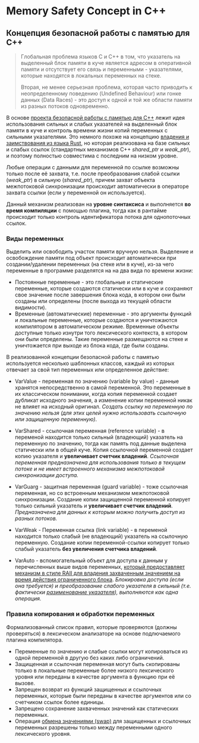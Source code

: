 # Memory Safety Concept in C++



## Концепция безопасной работы с памятью для С++

> Глобальная проблема языков C и C++ в том, что указатель на выделенный блок памяти в куче является адресом 
> в оперативной памяти и отсутствует его связь и переменными - указателями, которые находятся в локальных переменных на стеке. 
> 
> Вторая, не менее серьезная проблема, которая часто приводить к неопределенному поведению (Undefined Behaviour) 
> или гонке данных (Data Races) - это доступ к одной и той же области памяти из разных потоков одновременно.

В основе [проекта безопасной работы с памятью для С++](https://github.com/rsashka/memsafe)  лежит идея использования сильных 
и слабых указателей на выделенный блок памяти в куче и контроль времени жизни копий переменных с сильными указателями. 
Это немного похоже на концепцию [владения и заимствования из языка Rust](https://doc.rust-lang.org/book/ch04-00-understanding-ownership.html), 
но которая реализована на базе сильных и слабых ссылок (стандартных механизмов С++ *shared_ptr* и *weak_ptr*), 
и поэтому полностью совместима с последним на низком уровне.

Любые операции с данными для переменной по ссылке возможны только после её захвата, 
т.е. после преобразования слабой ссылки (*weak_ptr*) в сильную (*shared_ptr*), 
причем захват объекта межпотоковой синхронизации происходит автоматически в операторе захвата ссылки (если у переменной он используется).

Данный механизм реализован на **уровне синтаксиса** и выполняется **во время компиляции** с помощью плагина, 
тогда как в рантайме происходит только контроль идентификатора потока для однопоточных ссылок. 

### Виды переменных
Выделить или освободить участок памяти вручную нельзя. 
Выделение и освобождение памяти под объект происходит автоматически при создании/удалении переменных (на стеке или в куче), 
из-за чего переменные в программе разделятся на на два вида по времени жизни:
- Постоянные переменные  - это глобальные и статические переменные, которые создаются статически или в куче 
и сохраняют свое значение после завершения блока кода, в котором они были созданы или определены (после выхода из текущей области видимости).
- Временные (автоматические) переменные - это аргументы функций и локальные переменные, 
которые создаются и уничтожаются компилятором в автоматическом режиме. 
Временные объекты доступные только изнутри того лексического контекста, в котором они были определены. 
Такие переменные размещаются на стеке и уничтожается при выходе из блока кода, где были созданы.

В реализованной концепции безопасной работы с памятью используется несколько шаблонных классов, 
каждый из которых отвечает за свой тип переменных или определенное действие:

- VarValue - переменная по значению (variable by value) - данные хранятся непосредственно в самой переменной. 
Это переменные в их классическом понимании, когда копия переменной создает дубликат исходного значения, 
а изменение копии переменной никак не влияет на исходный оригинал. 
*Создать ссылку на переменную по значению нельзя (для этих целей нужно использовать ссылочную или защищенную переменную)*.

- VarShared - ссылочная переменная (reference variable) - в переменой находится только сильный (владеющий) 
указатель на переменную по значению, тогда как память под данные выделена статически или в общей куче. 
Копия ссылочной переменной создает копию указателя и **увеличивает счетчик владений**. 
*Ссылочная переменная предназначена для использования только в текущем потоке и не имеет встроенного механизма межпотоковой синхронизации доступа.*

- VarGuarg - защитная переменная (guard variable) - тоже ссылочная переменная, но со встроенным механизмом межпотоковой синхронизации. 
Создание копии защищенной переменной копирует только сильный указатель и **увеличивает счетчик владений**. 
*Предназначена для данных к которым можно получить доступ из разных потоков.*

- VarWeak - Переменная ссылка (link variable) - в переменой находится только слабый (не владеющий) указатель на ссылочную переменную. 
Создание копии переменной-ссылки копирует только слабый указатель **без увеличения счетчика владений**. 

- VarAuto - вспомогательный объект для доступа к данным у перечисленных выше видов переменных, 
[который предоставляет механизм в стиле RAII для владения захваченным значением на время действия ограниченного блока](https://en.cppreference.com/w/cpp/thread/lock_guard). 
*Блокировка доступа (если она требуется) и преобразование слабого указателя в сильный (т.е. фактически 
[разименование указателя](https://www.gnu.org/software/c-intro-and-ref/manual/html_node/Pointer-Dereference.html)), выполняются как одна операция.*

### Правила копирования и обработки переменных
Формализованный список правил, которые проверяются (должны проверяться) в лексическом анализаторе на основе подлючаемого плагина компилятора.
- Переменные по значению и слабые ссылки могут копироваться из одной переменной в другую без каких либо ограничений.
- Защищенная и ссылочная переменная могут быть скопированы только в локальные переменные 
более низкого лексического уровня или переданы в качестве аргумента в функцию при её вызове.
- Запрещен возврат из функций защищенных и ссылочных переменных, 
которые были переданы в качестве аргументов или со счетчиком ссылок более единицы.
- Запрещено сохранение захваченных значений как статических переменных.
- Операция [обмена значениями (swap)](https://en.cppreference.com/w/cpp/algorithm/swap) для защищенных 
и ссылочных переменных разрешены только между переменными одного лексического уровня.
  
